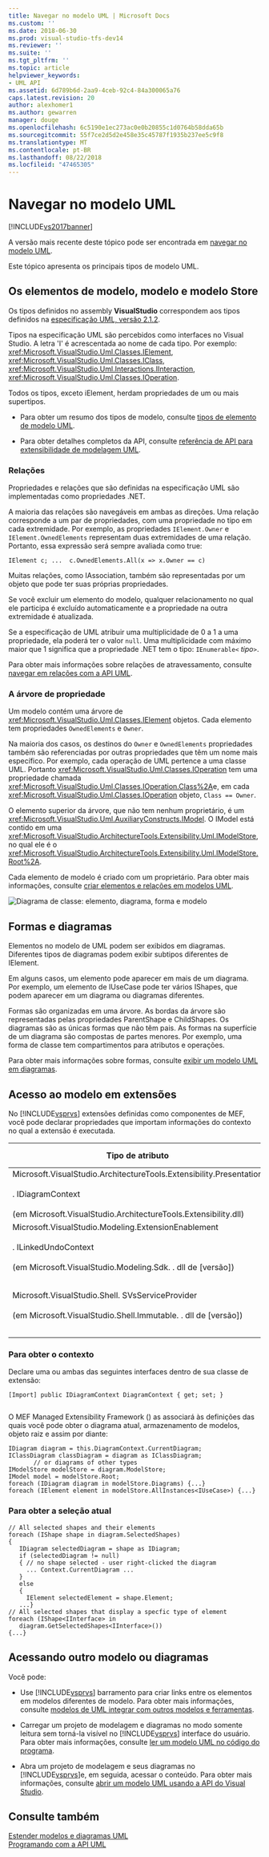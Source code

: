 ```yaml
---
title: Navegar no modelo UML | Microsoft Docs
ms.custom: ''
ms.date: 2018-06-30
ms.prod: visual-studio-tfs-dev14
ms.reviewer: ''
ms.suite: ''
ms.tgt_pltfrm: ''
ms.topic: article
helpviewer_keywords:
- UML API
ms.assetid: 6d789b6d-2aa9-4ceb-92c4-84a300065a76
caps.latest.revision: 20
author: alexhomer1
ms.author: gewarren
manager: douge
ms.openlocfilehash: 6c5190e1ec273ac0e0b20855c1d0764b58dda65b
ms.sourcegitcommit: 55f7ce2d5d2e458e35c45787f1935b237ee5c9f8
ms.translationtype: MT
ms.contentlocale: pt-BR
ms.lasthandoff: 08/22/2018
ms.locfileid: "47465305"
---
```

# <a name="navigate-the-uml-model"></a>Navegar no modelo UML
[!INCLUDE[vs2017banner](../includes/vs2017banner.md)]

A versão mais recente deste tópico pode ser encontrada em [navegar no modelo UML](https://docs.microsoft.com/visualstudio/modeling/navigate-the-uml-model).  
  
Este tópico apresenta os principais tipos de modelo UML.  
  
## <a name="the-model-elements-model-and-model-store"></a>Os elementos de modelo, modelo e modelo Store  
 Os tipos definidos no assembly **VisualStudio** correspondem aos tipos definidos na [especificação UML, versão 2.1.2](http://www.omg.org/spec/UML/2.1.2/Superstructure/PDF/).  
  
 Tipos na especificação UML são percebidos como interfaces no Visual Studio. A letra 'I' é acrescentada ao nome de cada tipo. Por exemplo: <xref:Microsoft.VisualStudio.Uml.Classes.IElement>, <xref:Microsoft.VisualStudio.Uml.Classes.IClass>, <xref:Microsoft.VisualStudio.Uml.Interactions.IInteraction>, <xref:Microsoft.VisualStudio.Uml.Classes.IOperation>.  
  
 Todos os tipos, exceto iElement, herdam propriedades de um ou mais supertipos.  
  
-   Para obter um resumo dos tipos de modelo, consulte [tipos de elemento de modelo UML](../modeling/uml-model-element-types.md).  
  
-   Para obter detalhes completos da API, consulte [referência de API para extensibilidade de modelagem UML](../modeling/api-reference-for-uml-modeling-extensibility.md).  
  
### <a name="relationships"></a>Relações  
 Propriedades e relações que são definidas na especificação UML são implementadas como propriedades .NET.  
  
 A maioria das relações são navegáveis em ambas as direções. Uma relação corresponde a um par de propriedades, com uma propriedade no tipo em cada extremidade. Por exemplo, as propriedades `IElement.Owner` e `IElement.OwnedElements` representam duas extremidades de uma relação. Portanto, essa expressão será sempre avaliada como true:  
  
 `IElement c; ...  c.OwnedElements.All(x => x.Owner == c)`  
  
 Muitas relações, como IAssociation, também são representadas por um objeto que pode ter suas próprias propriedades.  
  
 Se você excluir um elemento do modelo, qualquer relacionamento no qual ele participa é excluído automaticamente e a propriedade na outra extremidade é atualizada.  
  
 Se a especificação de UML atribuir uma multiplicidade de 0 a 1 a uma propriedade, ela poderá ter o valor `null`. Uma multiplicidade com máximo maior que 1 significa que a propriedade .NET tem o tipo: `IEnumerable<` *tipo*`>`.  
  
 Para obter mais informações sobre relações de atravessamento, consulte [navegar em relações com a API UML](../modeling/navigate-relationships-with-the-uml-api.md).  
  
### <a name="the-ownership-tree"></a>A árvore de propriedade  
 Um modelo contém uma árvore de <xref:Microsoft.VisualStudio.Uml.Classes.IElement> objetos. Cada elemento tem propriedades `OwnedElements` e `Owner`.  
  
 Na maioria dos casos, os destinos do `Owner` e `OwnedElements` propriedades também são referenciadas por outras propriedades que têm um nome mais específico. Por exemplo, cada operação de UML pertence a uma classe UML. Portanto <xref:Microsoft.VisualStudio.Uml.Classes.IOperation> tem uma propriedade chamada <xref:Microsoft.VisualStudio.Uml.Classes.IOperation.Class%2A>e, em cada <xref:Microsoft.VisualStudio.Uml.Classes.IOperation> objeto, `Class == Owner`.  
  
 O elemento superior da árvore, que não tem nenhum proprietário, é um <xref:Microsoft.VisualStudio.Uml.AuxiliaryConstructs.IModel>. O IModel está contido em uma <xref:Microsoft.VisualStudio.ArchitectureTools.Extensibility.Uml.IModelStore>, no qual ele é o <xref:Microsoft.VisualStudio.ArchitectureTools.Extensibility.Uml.IModelStore.Root%2A>.  
  
 Cada elemento de modelo é criado com um proprietário. Para obter mais informações, consulte [criar elementos e relações em modelos UML](../modeling/create-elements-and-relationships-in-uml-models.md).  
  
 ![Diagrama de classe: elemento, diagrama, forma e modelo](../modeling/media/uml-mm1.png "UML_MM1")  
  
## <a name="shapes-and-diagrams"></a>Formas e diagramas  
 Elementos no modelo de UML podem ser exibidos em diagramas. Diferentes tipos de diagramas podem exibir subtipos diferentes de IElement.  
  
 Em alguns casos, um elemento pode aparecer em mais de um diagrama. Por exemplo, um elemento de IUseCase pode ter vários IShapes, que podem aparecer em um diagrama ou diagramas diferentes.  
  
 Formas são organizadas em uma árvore. As bordas da árvore são representadas pelas propriedades ParentShape e ChildShapes. Os diagramas são as únicas formas que não têm pais. As formas na superfície de um diagrama são compostas de partes menores. Por exemplo, uma forma de classe tem compartimentos para atributos e operações.  
  
 Para obter mais informações sobre formas, consulte [exibir um modelo UML em diagramas](../modeling/display-a-uml-model-on-diagrams.md).  
  
## <a name="access-to-the-model-in-extensions"></a>Acesso ao modelo em extensões  
 No [!INCLUDE[vsprvs](../includes/vsprvs-md.md)] extensões definidas como componentes de MEF, você pode declarar propriedades que importam informações do contexto no qual a extensão é executada.  
  
|Tipo de atributo|Permite o acesso ao|Mais informações|  
|--------------------|----------------------------------|----------------------|  
|Microsoft.VisualStudio.ArchitectureTools.Extensibility.Presentation<br /><br /> . IDiagramContext<br /><br /> (em Microsoft.VisualStudio.ArchitectureTools.Extensibility.dll)|O diagrama atual de foco.|[Definir um comando de menu em um diagrama de modelagem](../modeling/define-a-menu-command-on-a-modeling-diagram.md)|  
|Microsoft.VisualStudio.Modeling.ExtensionEnablement<br /><br /> . ILinkedUndoContext<br /><br /> (em Microsoft.VisualStudio.Modeling.Sdk. . dll de [versão])|Permite agrupar alterações em transações.|[Vincular atualizações de modelo UML usando transações](../modeling/link-uml-model-updates-by-using-transactions.md)|  
|Microsoft.VisualStudio.Shell. SVsServiceProvider<br /><br /> (em Microsoft.VisualStudio.Shell.Immutable. . dll de [versão])|O host [!INCLUDE[vsprvs](../includes/vsprvs-md.md)]. A partir daí, você pode acessar arquivos, projetos e outros aspectos.|[Abrir um modelo UML usando a API do Visual Studio](../modeling/open-a-uml-model-by-using-the-visual-studio-api.md)|  
  
### <a name="to-get-the-context"></a>Para obter o contexto  
 Declare uma ou ambas das seguintes interfaces dentro de sua classe de extensão:  
  
```  
[Import] public IDiagramContext DiagramContext { get; set; }  
  
```  
  
 O MEF Managed Extensibility Framework () as associará às definições das quais você pode obter o diagrama atual, armazenamento de modelos, objeto raiz e assim por diante:  
  
```  
IDiagram diagram = this.DiagramContext.CurrentDiagram;  
IClassDiagram classDiagram = diagram as IClassDiagram;  
       // or diagrams of other types  
IModelStore modelStore = diagram.ModelStore;  
IModel model = modelStore.Root;  
foreach (IDiagram diagram in modelStore.Diagrams) {...}  
foreach (IElement element in modelStore.AllInstances<IUseCase>) {...}  
```  
  
### <a name="to-get-the-current-selection"></a>Para obter a seleção atual  
  
```  
// All selected shapes and their elements  
foreach (IShape shape in diagram.SelectedShapes)  
{    
   IDiagram selectedDiagram = shape as IDiagram;  
   if (selectedDiagram != null)  
   { // no shape selected - user right-clicked the diagram  
     ... Context.CurrentDiagram ...  
   }  
   else  
   {  
     IElement selectedElement = shape.Element;  
   ...}  
// All selected shapes that display a specfic type of element  
foreach (IShape<IInterface> in   
   diagram.GetSelectedShapes<IInterface>())   
{...}  
```  
  
## <a name="accessing-another-model-or-diagrams"></a>Acessando outro modelo ou diagramas  
 Você pode:  
  
-   Use [!INCLUDE[vsprvs](../includes/vsprvs-md.md)] barramento para criar links entre os elementos em modelos diferentes de modelo. Para obter mais informações, consulte [modelos de UML integrar com outros modelos e ferramentas](../modeling/integrate-uml-models-with-other-models-and-tools.md).  
  
-   Carregar um projeto de modelagem e diagramas no modo somente leitura sem torná-la visível no [!INCLUDE[vsprvs](../includes/vsprvs-md.md)] interface do usuário. Para obter mais informações, consulte [ler um modelo UML no código do programa](../modeling/read-a-uml-model-in-program-code.md).  
  
-   Abra um projeto de modelagem e seus diagramas no [!INCLUDE[vsprvs](../includes/vsprvs-md.md)]e, em seguida, acessar o conteúdo. Para obter mais informações, consulte [abrir um modelo UML usando a API do Visual Studio](../modeling/open-a-uml-model-by-using-the-visual-studio-api.md).  
  
## <a name="see-also"></a>Consulte também  
 [Estender modelos e diagramas UML](../modeling/extend-uml-models-and-diagrams.md)   
 [Programando com a API UML](../modeling/programming-with-the-uml-api.md)



